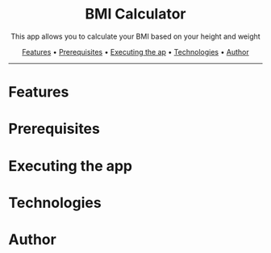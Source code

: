 <div align="center">
<h1>BMI Calculator</h1>
<p>This app allows you to calculate your BMI based on your height and weight</p>

<p>
  <a href="#features">Features</a> •
  <a href="#prerequisites">Prerequisites</a> •
  <a href="#executing-the-app">Executing the ap</a> •
  <a href="#technologies">Technologies</a> •
  <a href="#author">Author</a>
</p>
</div>

---

# Features

# Prerequisites

# Executing the app

# Technologies

# Author
